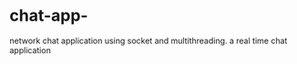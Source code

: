 # chat-app-
network chat application using socket and multithreading. a real time chat application 
